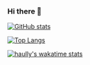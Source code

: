### Hi there 👋

<!--
**haully/haully** is a ✨ _special_ ✨ repository because its `README.md` (this file) appears on your GitHub profile.

Here are some ideas to get you started:

- 🔭 I’m currently working on ...
- 🌱 I’m currently learning ...
- 👯 I’m looking to collaborate on ...
- 🤔 I’m looking for help with ...
- 💬 Ask me about ...
- 📫 How to reach me: ...
- 😄 Pronouns: ...
- ⚡ Fun fact: ...
-->

[![GitHub stats](https://github-readme-stats.vercel.app/api?username=haully&theme=tokyonight&show_icons=true&include_all_commits=true&count_private=true)](https://github.com/haully)

[![Top Langs](https://github-readme-stats.vercel.app/api/top-langs?username=haully&theme=tokyonight&layout=compact)](https://github.com/haully)

[![haully's wakatime stats](https://github-readme-stats.vercel.app/api/wakatime?username=haully&theme=tokyonight&layout=compact)](https://github.com/haully)

